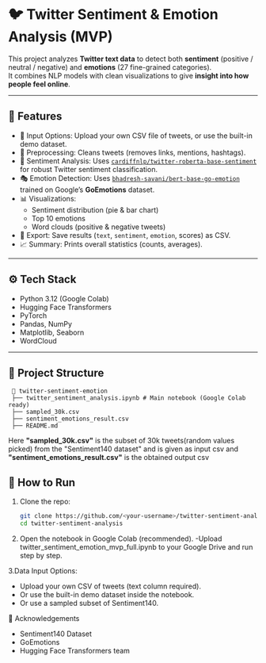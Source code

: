 # 🐦 Twitter Sentiment & Emotion Analysis (MVP)

This project analyzes **Twitter text data** to detect both **sentiment** (positive / neutral / negative) and **emotions** (27 fine-grained categories).  
It combines NLP models with clean visualizations to give **insight into how people feel online**.

---

## 🚀 Features
- 📂 Input Options: Upload your own CSV file of tweets, or use the built-in demo dataset.  
- 🧹 Preprocessing: Cleans tweets (removes links, mentions, hashtags).  
- 🔎 Sentiment Analysis: Uses [`cardiffnlp/twitter-roberta-base-sentiment`](https://huggingface.co/cardiffnlp/twitter-roberta-base-sentiment) for robust Twitter sentiment classification.  
- 🎭 Emotion Detection: Uses [`bhadresh-savani/bert-base-go-emotion`](https://huggingface.co/bhadresh-savani/bert-base-go-emotion) trained on Google’s **GoEmotions** dataset.  
- 📊 Visualizations:
  - Sentiment distribution (pie & bar chart)
  - Top 10 emotions
  - Word clouds (positive & negative tweets)  
- 💾 Export: Save results (`text`, `sentiment`, `emotion`, scores) as CSV.  
- 📈 Summary: Prints overall statistics (counts, averages).  

---

## ⚙️ Tech Stack
- Python 3.12 (Google Colab)
- Hugging Face Transformers
- PyTorch
- Pandas, NumPy
- Matplotlib, Seaborn
- WordCloud

---

## 📂 Project Structure
```
 📁 twitter-sentiment-emotion
 ├── twitter_sentiment_analysis.ipynb # Main notebook (Google Colab ready)
 ├── sampled_30k.csv 
 ├── sentiment_emotions_result.csv
 ├── README.md
```

 Here **"sampled_30k.csv"** is the subset of 30k tweets(random values picked) from the "Sentiment140 dataset" and is given as input csv and **"sentiment_emotions_result.csv"** is the obtained output csv

## 🔧 How to Run
1. Clone the repo:
   ```bash
   git clone https://github.com/<your-username>/twitter-sentiment-analysis.git
   cd twitter-sentiment-analysis

2. Open the notebook in Google Colab (recommended).
-Upload twitter_sentiment_emotion_mvp_full.ipynb to your Google Drive and run step by step.

3.Data Input Options:

- Upload your own CSV of tweets (text column required).
- Or use the built-in demo dataset inside the notebook.
- Or use a sampled subset of Sentiment140.

🙌 Acknowledgements

- Sentiment140 Dataset
- GoEmotions
- Hugging Face Transformers team
